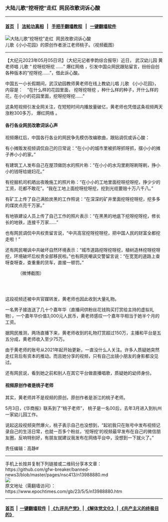 ### 大陆儿歌“挖呀挖”走红  网民改歌词诉心酸
------------------------

#### [首页](https://github.com/gfw-breaker/banned-news3/blob/master/README.md) &nbsp;&nbsp;|&nbsp;&nbsp; [法轮功真相](https://github.com/begood0513/basic/blob/master/README.md)  &nbsp;&nbsp;|&nbsp;&nbsp; [手把手翻墙教程](https://github.com/gfw-breaker/guides/wiki)  &nbsp;&nbsp;|&nbsp;&nbsp; [一键翻墙软件](https://github.com/gfw-breaker/nogfw/blob/master/README.md)  



<div><img alt="大陆儿歌“挖呀挖”走红  网民改歌词诉心酸" class="attachment-djy_600_400 size-djy_600_400 wp-post-image" src="https://i.epochtimes.com/assets/uploads/2023/05/id13988886-e282c8d6bd03aa233b749c0d47945d65-600x400.png"/>
<div class="caption">
 儿歌《小小花园》的原创作者浙江老师桃子。（视频截图）
</div></div><hr/>


<div><p>
 【大纪元2023年05月05日讯】（大纪元记者李韵综合报导）近日，
 <ok href="https://www.epochtimes.com/gb/tag/%E6%AD%A6%E6%B1%89%E5%B9%BC%E5%84%BF%E5%9B%AD.html">
  武汉幼儿园
 </ok>
 黄
 <ok href="https://www.epochtimes.com/gb/tag/%E8%80%81%E5%B8%88%E5%94%B1.html">
  老师唱
 </ok>
 <ok href="https://www.epochtimes.com/gb/tag/%E5%84%BF%E6%AD%8C.html">
  儿歌
 </ok>
 “
 <ok href="https://www.epochtimes.com/gb/tag/%E6%8C%96%E5%91%80%E6%8C%96%E5%91%80%E6%8C%96.html">
  挖呀挖呀挖
 </ok>
 ……”
 <ok href="https://www.epochtimes.com/gb/tag/%E7%88%86%E7%BA%A2%E7%BD%91%E7%BB%9C.html">
  爆红网络
 </ok>
 ，引发中国众网民跟贴留言，纷纷自创各种版本的“挖呀挖……”，借此诉心酸。
</p>
<p>
 中国五一小长假期间，武汉幼园教师黄老师在线上教幼儿唱
 <ok href="https://www.epochtimes.com/gb/tag/%E5%84%BF%E6%AD%8C.html">
  儿歌
 </ok>
 《小小花园》，内容是：　“在什么样的花园里面，
 <ok href="https://www.epochtimes.com/gb/tag/%E6%8C%96%E5%91%80%E6%8C%96%E5%91%80%E6%8C%96.html">
  挖呀挖呀挖
 </ok>
 ，种什么样的种子，开什么样的花，在小小的花园里面，挖呀挖呀挖……”
</p>
<p>
 这条短视频引发全网关注，在短短时间内播放量破亿，黄老师也凭借这条视频两天涨粉300多万，
 <ok href="https://www.epochtimes.com/gb/tag/%E7%88%86%E7%BA%A2%E7%BD%91%E7%BB%9C.html">
  爆红网络
 </ok>
 。
</p>
<p>
</p>
<h4>
 各行各业网民改歌词诉心声
</h4>
<p>
 视频爆红后，中国各行各业的网民争先模仿改编歌曲，跟贴调侃或诉心酸：
</p>
<p>
 有小摊贩发视频调侃自己的日常说：“在小小的城市里被抓呀抓呀抓，摆小小的摊子养小小的家。”
</p>
<p>
 有建筑工人发布自己在屋顶做防水的照片称：“在小小的水沟里刷呀刷呀刷，挣小小的钱呀给媳妇花。”
</p>
<p>
 有挖掘机司机晒出夜晚施工的照片称：“在小小的工地里面挖呀挖呀挖，挣少少的工资，花都不敢花”。“我在工地上面挖呀挖呀挖，挖到光缆要赔十万八千八。”
</p>
<p>
 有矿工上传了自己满脸炭黑的工作照说：“在深深的矿井里面挖呀挖呀挖，挖多多的煤炭点亮千万家。”
</p>
<p>
 有地铁建设人员上传了自己工作的照片表示：“在黑黑的地底下挖呀挖呀挖，修长长的地铁，连接千万家……”
</p>
<p>
 也有网民调侃中共权贵留言说，“中共高官挖呀挖呀挖，把中国人民的财富全都挖走啦！”
</p>
<p>
 还有网民嘲讽中共破坏自然环境表示：“城市道路挖呀挖呀挖，植树造林挖呀挖呀挖，环境破坏后权贵全部移民啦。”也有网民嘲讽交警留言说：“在宽宽的道路上查呀查呀查，查重重的货车，直接一顿罚。”
</p>
<figure aria-describedby="caption-attachment-13988887" class="wp-caption aligncenter" id="attachment_13988887" style="width: 662px">
 <ok href="https://i.epochtimes.com/assets/uploads/2023/05/id13988887-22336ffc31f351f7d279f317074fee1f.jpeg" target="_blank">
  <img alt="" class="wp-image-13988887" src="https://i.epochtimes.com/assets/uploads/2023/05/id13988887-22336ffc31f351f7d279f317074fee1f-600x1318.jpeg"/>
 </ok>
 <br/><figcaption class="wp-caption-text" id="caption-attachment-13988887">
  （微博截图）
 </figcaption><br/>
</figure><br/>
<p>
 这段视频还被中共官媒转发，黄老师也因此收到大量礼物。
</p>
<p>
 一名男子接连送了几十个嘉年华（直播间供粉丝花钱购买打赏给主持的虚拟礼物），一个嘉年华价值3,000元人民币，黄老师感叹一个嘉年华相当于她半个月的工资。
</p>
<p>
 据网民推测，两场直播下来，黄老师收到的礼物打赏超过150万，主播和平台是五五分成，黄老师收入至少75万。
</p>
<p>
 由于黄老师的账号从2021年起开始更新，一直没什么人关注。许多人质疑她突然走红背后有资本的推动。而且她分享的视频，只有自己出镜小朋友的身影都没见过。
</p>
<p>
 还有网民说，看到她之前和别人在其它平台做直播唱歌，质疑她的幼师身份。
</p>
<h4>
 视频原创作者是桃子老师
</h4>
<p>
 其实，黄老师并不是视频的原创，原创作者是浙江的桃子老师。
</p>
<p>
 5月3日，《华商报》联系到了“桃子老师”， 桃子是一名00后，去年3月进入到杭州一家幼儿园工作。
</p>
<p>
 说起这段视频突然爆火，桃子表示自己也没想到，“起初我只在账号中发布视频记录自己的生活日常，也就一百多个粉丝，‘挖呀挖’的视频最早发布在自己的微信朋友圈，反响特别好，有朋友就建议我发布在网络平台中，没想到一下就火了。”
</p>
<p>
 责任编辑：高静#
</p>
</div>
<hr/>
手机上长按并复制下列链接或二维码分享本文章：<br/>
https://github.com/gfw-breaker/banned-news3/blob/master/pages/nsc413/n13988880.md <br/>
<a href='https://github.com/gfw-breaker/banned-news3/blob/master/pages/nsc413/n13988880.md'><img src='https://github.com/gfw-breaker/banned-news3/blob/master/pages/nsc413/n13988880.md.png'/></a> <br/>
原文地址（需翻墙访问）：https://www.epochtimes.com/gb/23/5/5/n13988880.htm


------------------------
#### [首页](https://github.com/gfw-breaker/banned-news3/blob/master/README.md) &nbsp;|&nbsp; [一键翻墙软件](https://github.com/gfw-breaker/nogfw/blob/master/README.md) &nbsp;| [《九评共产党》](https://github.com/gfw-breaker/9ping.md/blob/master/README.md#九评之一评共产党是什么) | [《解体党文化》](https://github.com/gfw-breaker/jtdwh.md/blob/master/README.md) | [《共产主义的终极目的》](https://github.com/gfw-breaker/gczydzjmd.md/blob/master/README.md)


<img src='http://gfw-breaker.win/banned-news3/pages/nsc413/n13988880.md' width='0px' height='0px'/>